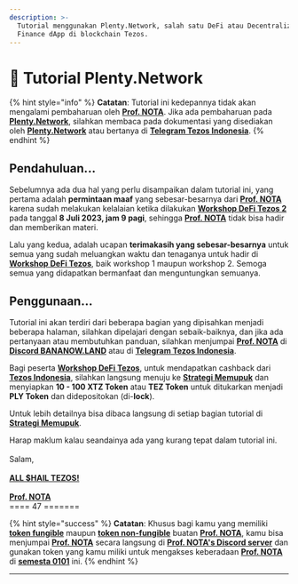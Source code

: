 ```yaml
---
description: >-
  Tutorial menggunakan Plenty.Network, salah satu DeFi atau Decentralized
  Finance dApp di blockchain Tezos.
---
```


# 📓 Tutorial Plenty.Network



{% hint style="info" %}
**Catatan**: Tutorial ini kedepannya tidak akan mengalami pembaharuan oleh [**Prof. NOTA**](https://nota.endhonesa.com/). Jika ada pembaharuan pada [**Plenty.Network**](https://plenty.network/), silahkan membaca pada dokumentasi yang disediakan oleh [**Plenty.Network**](https://plenty.network/) atau bertanya di [**Telegram Tezos Indonesia**](https://t.me/TezosIndonesia).
{% endhint %}

## Pendahuluan...

Sebelumnya ada dua hal yang perlu disampaikan dalam tutorial ini, yang pertama adalah **permintaan maaf** yang sebesar-besarnya dari [**Prof. NOTA**](https://nota.endhonesa.com/) karena sudah melakukan kelalaian ketika dilakukan [**Workshop DeFi Tezos 2**](https://nota.endhonesa.com/) pada tanggal **8 Juli 2023, jam 9 pagi**, sehingga [**Prof. NOTA**](https://nota.endhonesa.com/) tidak bisa hadir dan memberikan materi.&#x20;

Lalu yang kedua, adalah ucapan **terimakasih yang sebesar-besarnya** untuk semua yang sudah meluangkan waktu dan tenaganya untuk hadir di [**Workshop DeFi Tezos**](https://nota.endhonesa.com/), baik workshop 1 maupun workshop 2. Semoga semua yang didapatkan bermanfaat dan menguntungkan semuanya.

## Penggunaan...

Tutorial ini akan terdiri dari beberapa bagian yang dipisahkan menjadi beberapa halaman, silahkan dipelajari dengan sebaik-baiknya, dan jika ada pertanyaan atau membutuhkan panduan, silahkan menjumpai [**Prof. NOTA**](https://nota.endhonesa.com/) di [**Discord BANANOW.LAND**](https://discord.gg/59p7q8Kqec) atau di [**Telegram Tezos Indonesia**](https://t.me/TezosIndonesia).

Bagi peserta [**Workshop DeFi Tezos**](https://nota.endhonesa.com/), untuk mendapatkan cashback dari [**Tezos Indonesia**](https://nota.endhonesa.com/), silahkan langsung menuju ke [**Strategi Memupuk**](strategi-memupuk/) dan menyiapkan **10 - 100 XTZ Token** atau **TEZ Token** untuk ditukarkan menjadi **PLY Token** dan didepositokan (di-**lock**).

Untuk lebih detailnya bisa dibaca langsung di setiap bagian tutorial di [**Strategi Memupuk**](strategi-memupuk/).

Harap maklum kalau seandainya ada yang kurang tepat dalam tutorial ini.\
\
Salam,\
\
[**ALL $HAIL TEZOS!**](https://nota.endhonesa.com/)\
\
[**Prof. NOTA**](https://nota.endhonesa.com/)\
\==== 47 =======

{% hint style="success" %}
**Catatan**: Khusus bagi kamu yang memiliki [**token fungible**](https://nota.endhonesa.com/) maupun [**token non-fungible**](https://nota.endhonesa.com/) buatan [**Prof. NOTA**](https://nota.endhonesa.com/), kamu bisa menjumpai [**Prof. NOTA**](https://nota.endhonesa.com/) secara langsung di [**Prof. NOTA's Discord server**](https://discord.gg/5KrsT6MbFm) dan gunakan token yang kamu miliki untuk mengakses keberadaan [**Prof. NOTA**](https://nota.endhonesa.com/) di [**semesta 0101**](https://deeplink.endhonesa.com/) ini. &#x20;
{% endhint %}

***
